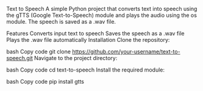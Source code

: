 Text to Speech
A simple Python project that converts text into speech using the gTTS (Google Text-to-Speech) module and plays the audio using the os module. The speech is saved as a .wav file.

Features
Converts input text to speech
Saves the speech as a .wav file
Plays the .wav file automatically
Installation
Clone the repository:

bash
Copy code
git clone https://github.com/your-username/text-to-speech.git
Navigate to the project directory:

bash
Copy code
cd text-to-speech
Install the required module:

bash
Copy code
pip install gtts
